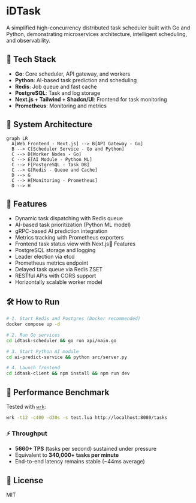 # iDTask

A simplified high-concurrency distributed task scheduler built with Go and Python, demonstrating microservices architecture, intelligent scheduling, and observability. 

## 🔧 Tech Stack

* **Go**: Core scheduler, API gateway, and workers
* **Python**: AI-based task prediction and scheduling
* **Redis**: Job queue and fast cache
* **PostgreSQL**: Task and log storage
* **Next.js + Tailwind + Shadcn/UI**: Frontend for task monitoring
* **Prometheus**: Monitoring and metrics

## 📐 System Architecture

```mermaid
graph LR
  A[Web Frontend - Next.js] --> B[API Gateway - Go]
  B --> C[Scheduler Service - Go and Python]
  C --> D[Worker Nodes - Go]
  C --> E[AI Module - Python ML]
  C --> F[PostgreSQL - Task DB]
  C --> G[Redis - Queue and Cache]
  D --> G
  C --> H[Monitoring - Prometheus]
  D --> H
```

## 🚀 Features

* Dynamic task dispatching with Redis queue
* AI-based task prioritization (Python ML model)
* gRPC-based AI prediction integration
* Metrics tracking with Prometheus exporters
* Frontend task status view with Next.js📌 Features
* PostgreSQL storage and logging
* Leader election via etcd
* Prometheus metrics endpoint
* Delayed task queue via Redis ZSET
* RESTful APIs with CORS support
* Horizontally scalable worker model

## 🛠️ How to Run

```bash
# 1. Start Redis and Postgres (Docker recommended)
docker compose up -d

# 2. Run Go services
cd idtask-scheduler && go run api/main.go

# 3. Start Python AI module
cd ai-predict-service && python src/server.py

# 4. Launch frontend
cd idtask-client && npm install && npm run dev
```

## 🚀 Performance Benchmark

Tested with [`wrk`](https://github.com/wg/wrk):

```bash
wrk -t12 -c400 -d30s -s test.lua http://localhost:8080/tasks
```

### ⚡️ Throughput

- **5660+ TPS** (tasks per second) sustained under pressure
- Equivalent to **340,000+ tasks per minute**
- End-to-end latency remains stable (~44ms average)


## 📎 License

MIT

